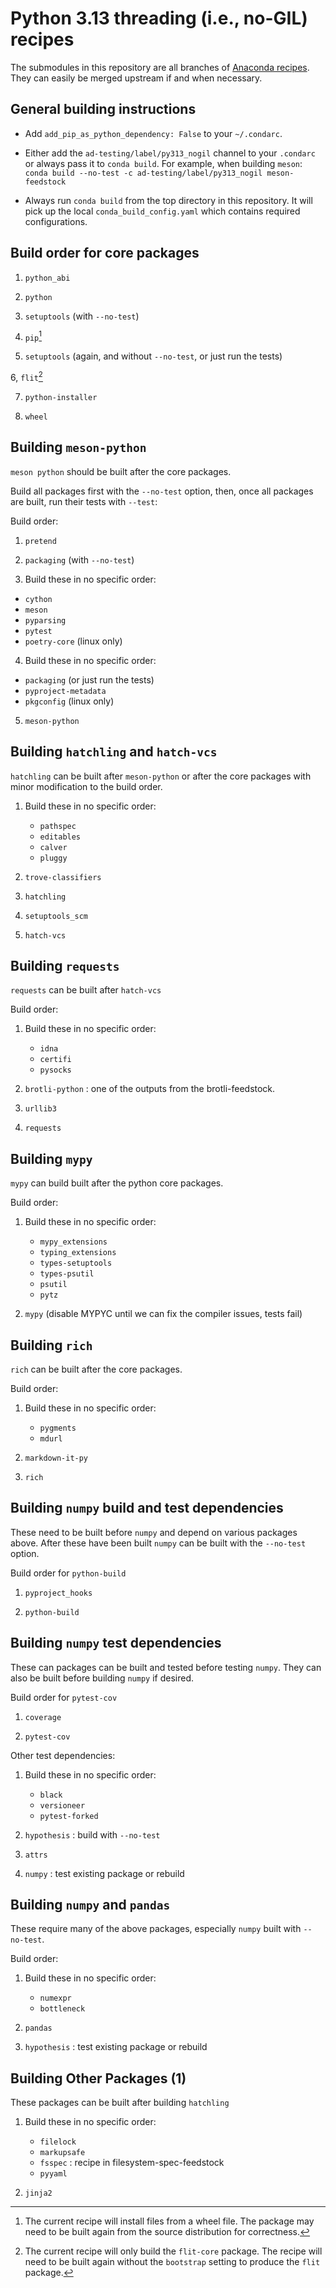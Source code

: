 # Python 3.13 threading (i.e., no-GIL) recipes

The submodules in this repository are all branches of [Anaconda recipes](https://github.com/AnacondaRecipes). They can easily be merged upstream if and when necessary.


## General building instructions

- Add `add_pip_as_python_dependency: False` to your `~/.condarc`.

- Either add the `ad-testing/label/py313_nogil` channel to your `.condarc` or always pass it to `conda build`.
  For example, when building `meson`:
  `conda build --no-test -c ad-testing/label/py313_nogil meson-feedstock`

- Always run `conda build` from the top directory in this repository.
  It will pick up the local `conda_build_config.yaml` which contains required configurations.


## Build order for core packages

1. `python_abi`

2. `python`

3. `setuptools` (with `--no-test`)

4. `pip`[^1]

5. `setuptools` (again, and without `--no-test`, or just run the tests)

6, `flit`[^2]

7. `python-installer`

8. `wheel`


## Building `meson-python`

`meson python` should be built after the core packages.

Build all packages first with the `--no-test` option, then, once all packages are built, run their tests with `--test`:

Build order:

1. `pretend`

2. `packaging` (with `--no-test`)

3. Build these in no specific order:
  - `cython`
  - `meson`
  - `pyparsing`
  - `pytest`
  - `poetry-core` (linux only)

4. Build these in no specific order:
  - `packaging` (or just run the tests)
  - `pyproject-metadata`
  - `pkgconfig` (linux only)

5. `meson-python`


## Building `hatchling` and `hatch-vcs`

`hatchling` can be built after `meson-python` or after the core packages with
minor modification to the build order.

1. Build these in no specific order:
    - `pathspec`
    - `editables`
    - `calver`
    - `pluggy`

2. `trove-classifiers`

3. `hatchling`

4. `setuptools_scm`

5. `hatch-vcs`


## Building `requests`

`requests` can be built after `hatch-vcs`

Build order:

1. Build these in no specific order:
    * `idna`
    * `certifi`
    * `pysocks`

2. `brotli-python` : one of the outputs from the brotli-feedstock.

3. `urllib3`

4. `requests`


## Building `mypy`

`mypy` can build built after the python core packages.

Build order:

1. Build these in no specific order:
    - `mypy_extensions`
    - `typing_extensions`
    - `types-setuptools`
    - `types-psutil`
    - `psutil`
    - `pytz`

2.  `mypy` (disable MYPYC until we can fix the compiler issues, tests fail)


## Building `rich`

`rich` can be built after the core packages.

Build order:

1. Build these in no specific order:
    - `pygments`
    - `mdurl`

2. `markdown-it-py`

3. `rich`


## Building `numpy` build and test dependencies

These need to be built before `numpy` and depend on various packages above.
After these have been built `numpy` can be built with the `--no-test` option.

Build order for `python-build`

1. `pyproject_hooks`

2. `python-build`


## Building `numpy` test dependencies

These can packages can be built and tested before testing `numpy`.
They can also be built before building `numpy` if desired.

Build order for `pytest-cov`

1. `coverage`

2. `pytest-cov`

Other test dependencies:

1. Build these in no specific order:
    - `black`
    - `versioneer`
    - `pytest-forked`

2. `hypothesis` : build with `--no-test`

3. `attrs`

4. `numpy` : test existing package or rebuild


## Building `numpy` and `pandas`

These require many of the above packages, especially `numpy` built with `--no-test`.

Build order:

1. Build these in no specific order:
    - `numexpr`
    - `bottleneck`

2. `pandas`

3. `hypothesis` : test existing package or rebuild


## Building Other Packages (1)

These packages can be built after building `hatchling`

1. Build these in no specific order:
    - `filelock`
    - `markupsafe`
    - `fsspec` : recipe in filesystem-spec-feedstock
    - `pyyaml`

2. `jinja2`


[^1]: The current recipe will install files from a wheel file. The package may need to be built again from the source distribution for correctness.
[^2]: The current recipe will only build the `flit-core` package. The recipe will need to be built again without the `bootstrap` setting to produce the `flit` package.
